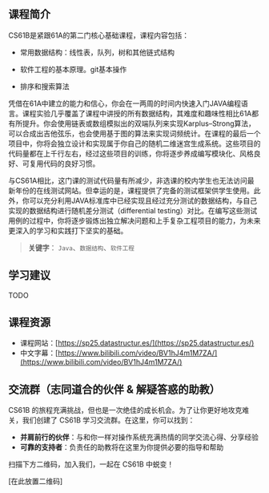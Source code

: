 ## 课程简介

CS61B是紧跟61A的第二门核心基础课程，课程内容包括：

* 常用数据结构：线性表，队列，树和其他链式结构    

* 软件工程的基本原理。git基本操作     

* 排序和搜索算法    

凭借在61A中建立的能力和信心，你会在一两周的时间内快速入门JAVA编程语言。课程实验几乎覆盖了课程中讲授的所有数据结构，其难度和趣味性相比61A都有所提升。你会使用链表或数组模拟出的双端队列来实现Karplus–Strong算法，可以合成出吉他弦乐，也会使用基于图的算法来实现词频统计。在课程的最后一个项目中，你将会独立设计和实现属于你自己的随机二维迷宫生成系统。这些项目的代码量都在上千行左右，经过这些项目的训练，你将逐步养成编写模块化、风格良好、可复用代码的良好习惯。

与CS61A相比，这门课的测试代码量有所减少，非选课的校内学生也无法访问最新年份的在线测试网站。但幸运的是，课程提供了完备的测试框架供学生使用。此外，你可以充分利用JAVA标准库中已经实现且经过充分测试的数据结构，与自己实现的数据结构进行随机差分测试（differential testing）对比。在编写这些测试用例的过程中，你将逐步锻炼出独立解决问题和上手复杂工程项目的能力，为未来更深入的学习和实践打下坚实的基础。

> **关键字**： `Java`、`数据结构`、`软件工程`

## 学习建议
TODO

## 课程资源
* 课程网站：[https://sp25.datastructur.es/](https://sp25.datastructur.es/)
* 中文字幕：[https://www.bilibili.com/video/BV1hJ4m1M7ZA/](https://www.bilibili.com/video/BV1hJ4m1M7ZA/)

## 交流群（志同道合的伙伴 & 解疑答惑的助教）

CS61B 的旅程充满挑战，但也是一次绝佳的成长机会。为了让你更好地攻克难关，我们创建了 CS61B 学习交流群。在这里，你可以找到：

* **并肩前行的伙伴**：与和你一样对操作系统充满热情的同学交流心得、分享经验
* **可靠的支持者**：负责任的助教将在这里为你提供必要的指导和帮助

扫描下方二维码，加入我们，一起在 CS61B 中蜕变！

[在此放置二维码]